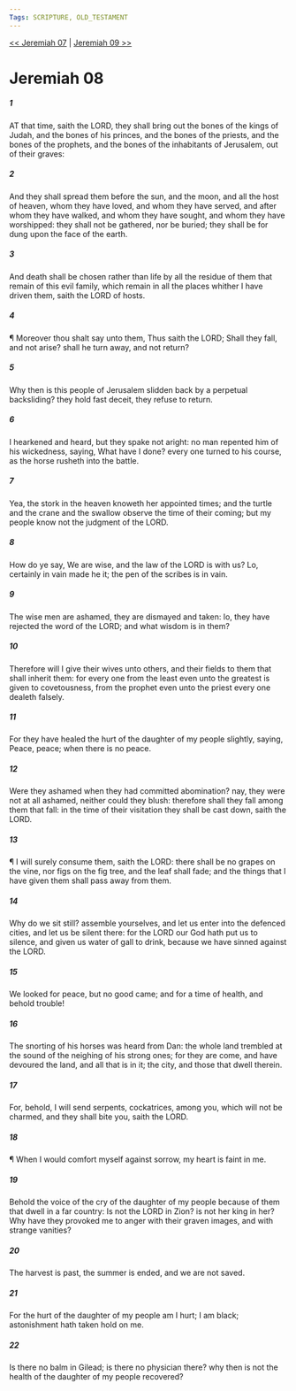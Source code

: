 ```yaml
---
Tags: SCRIPTURE, OLD_TESTAMENT
---
```


[<< Jeremiah 07](OLD_TESTAMENT/24_Jeremiah/Jeremiah_07.md) | [Jeremiah 09 >>](OLD_TESTAMENT/24_Jeremiah/Jeremiah_09.md)

# Jeremiah 08

##### 1
 AT that time, saith the LORD, they shall bring out the bones of the kings of Judah, and the bones of his princes, and the bones of the priests, and the bones of the prophets, and the bones of the inhabitants of Jerusalem, out of their graves:
##### 2
 And they shall spread them before the sun, and the moon, and all the host of heaven, whom they have loved, and whom they have served, and after whom they have walked, and whom they have sought, and whom they have worshipped: they shall not be gathered, nor be buried; they shall be for dung upon the face of the earth.
##### 3
 And death shall be chosen rather than life by all the residue of them that remain of this evil family, which remain in all the places whither I have driven them, saith the LORD of hosts.
##### 4
 ¶ Moreover thou shalt say unto them, Thus saith the LORD; Shall they fall, and not arise?  shall he turn away, and not return?
##### 5
 Why then is this people of Jerusalem slidden back by a perpetual backsliding?  they hold fast deceit, they refuse to return.
##### 6
 I hearkened and heard, but they spake not aright: no man repented him of his wickedness, saying, What have I done?  every one turned to his course, as the horse rusheth into the battle.
##### 7
 Yea, the stork in the heaven knoweth her appointed times; and the turtle and the crane and the swallow observe the time of their coming; but my people know not the judgment of the LORD.
##### 8
 How do ye say, We are wise, and the law of the LORD is with us?  Lo, certainly in vain made he it; the pen of the scribes is in vain.
##### 9
 The wise men are ashamed, they are dismayed and taken: lo, they have rejected the word of the LORD; and what wisdom is in them?
##### 10
 Therefore will I give their wives unto others, and their fields to them that shall inherit them: for every one from the least even unto the greatest is given to covetousness, from the prophet even unto the priest every one dealeth falsely.
##### 11
 For they have healed the hurt of the daughter of my people slightly, saying, Peace, peace; when there is no peace.
##### 12
 Were they ashamed when they had committed abomination?  nay, they were not at all ashamed, neither could they blush: therefore shall they fall among them that fall: in the time of their visitation they shall be cast down, saith the LORD.
##### 13
 ¶ I will surely consume them, saith the LORD: there shall be no grapes on the vine, nor figs on the fig tree, and the leaf shall fade; and the things that I have given them shall pass away from them.
##### 14
 Why do we sit still?  assemble yourselves, and let us enter into the defenced cities, and let us be silent there: for the LORD our God hath put us to silence, and given us water of gall to drink, because we have sinned against the LORD.
##### 15
 We looked for peace, but no good came; and for a time of health, and behold trouble!
##### 16
 The snorting of his horses was heard from Dan: the whole land trembled at the sound of the neighing of his strong ones; for they are come, and have devoured the land, and all that is in it; the city, and those that dwell therein.
##### 17
 For, behold, I will send serpents, cockatrices, among you, which will not be charmed, and they shall bite you, saith the LORD.
##### 18
 ¶ When I would comfort myself against sorrow, my heart is faint in me.
##### 19
 Behold the voice of the cry of the daughter of my people because of them that dwell in a far country: Is not the LORD in Zion?  is not her king in her?  Why have they provoked me to anger with their graven images, and with strange vanities?
##### 20
 The harvest is past, the summer is ended, and we are not saved.
##### 21
 For the hurt of the daughter of my people am I hurt; I am black; astonishment hath taken hold on me.
##### 22
 Is there no balm in Gilead; is there no physician there?  why then is not the health of the daughter of my people recovered?
